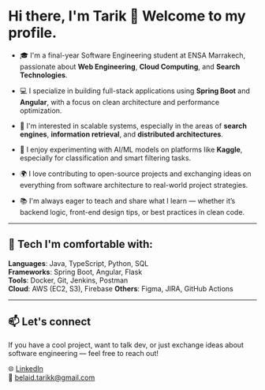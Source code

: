 # Hi there, I'm Tarik 👋 Welcome to my profile.

- 🎓 I'm a final-year Software Engineering student at ENSA Marrakech, passionate about **Web Engineering**, **Cloud Computing**, and **Search Technologies**.
  
- 💻 I specialize in building full-stack applications using **Spring Boot** and **Angular**, with a focus on clean architecture and performance optimization.

- 🧠 I'm interested in scalable systems, especially in the areas of **search engines**, **information retrieval**, and **distributed architectures**.

- 🧪 I enjoy experimenting with AI/ML models on platforms like **Kaggle**, especially for classification and smart filtering tasks.

- 🌍 I love contributing to open-source projects and exchanging ideas on everything from software architecture to real-world project strategies.

- 📚 I'm always eager to teach and share what I learn — whether it’s backend logic, front-end design tips, or best practices in clean code.

---

## 🔧 Tech I'm comfortable with:

**Languages**: Java, TypeScript, Python, SQL  
**Frameworks**: Spring Boot, Angular, Flask  
**Tools**: Docker, Git, Jenkins, Postman  
**Cloud**: AWS (EC2, S3), Firebase
**Others**: Figma, JIRA, GitHub Actions

---

## 📫 Let's connect

If you have a cool project, want to talk dev, or just exchange ideas about software engineering — feel free to reach out!

🌐 [LinkedIn](https://www.linkedin.com/in/tarik-belaid-800648283/)  
📧 belaid.tarikk@gmail.com 
